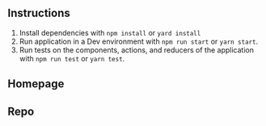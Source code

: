 ## Instructions
1. Install dependencies with `npm install` or `yard install`
2. Run application in a Dev environment with `npm run start` or `yarn start`.
3. Run tests on the components, actions, and reducers of the application with `npm run test` or `yarn test`.

## Homepage


## Repo

